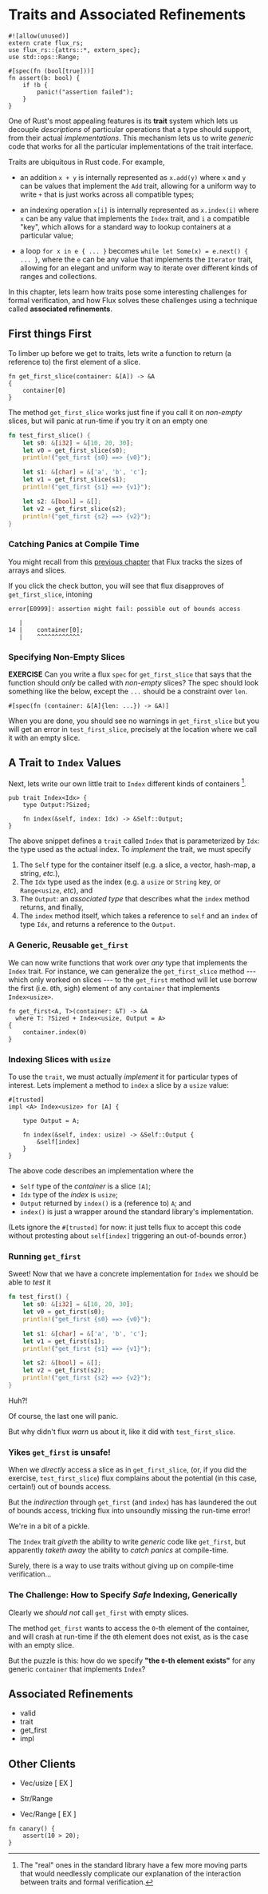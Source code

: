 # Traits and Associated Refinements

```rust, editable
#![allow(unused)]
extern crate flux_rs;
use flux_rs::{attrs::*, extern_spec};
use std::ops::Range;
```

```rust, editable, hidden
#[spec(fn (bool[true]))]
fn assert(b: bool) {
    if !b {
        panic!("assertion failed");
    }
}
```

One of Rust's most appealing features is its **trait** system which lets us decouple
*descriptions* of particular operations that a type should support, from their actual
*implementations*. This mechanism lets us to write *generic* code that works for all
the particular implementations of the trait interface.

Traits are ubiquitous in Rust code. For example,

- an addition `x + y` is internally represented as `x.add(y)`
  where `x` and `y` can be values that implement the `Add` trait,
  allowing for a uniform way to write `+` that is just works across
  all compatible types;

- an indexing operation `x[i]` is internally represented as `x.index(i)`
  where `x` can be any value that implements the `Index` trait, and `i`
  a compatible "key", which allows for a standard way to lookup
  containers at a particular value;

- a loop `for x in e { ... }` becomes `while let Some(x) = e.next() { ... }`,
  where the `e` can be any value that implements the `Iterator` trait,
  allowing for an elegant and uniform way to iterate over different kinds
  of ranges and collections.

In this chapter, lets learn how traits pose some interesting challenges
for formal verification, and how Flux solves these challenges using
a technique called **associated refinements**.

## First things First

To limber up before we get to traits, lets
write a function to return (a reference to)
the first element of a slice.

```rust, editable
fn get_first_slice(container: &[A]) -> &A
{
    container[0]
}
```

The method `get_first_slice` works just
fine if you call it on _non-empty_ slices,
but will panic at run-time if you try it on
an empty one

```rust
fn test_first_slice() {
    let s0: &[i32] = &[10, 20, 30];
    let v0 = get_first_slice(s0);
    println!("get_first {s0} ==> {v0}");

    let s1: &[char] = &['a', 'b', 'c'];
    let v1 = get_first_slice(s1);
    println!("get_first {s1} ==> {v1}");

    let s2: &[bool] = &[];
    let v2 = get_first_slice(s2);
    println!("get_first {s2} ==> {v2}");
}
```

### Catching Panics at Compile Time

You might recall from this [previous chapter](06-consts.html#refined-compile-time-safety)
that Flux tracks the sizes of arrays and slices.

If you click the check button, you will see that flux
disapproves of `get_first_slice`, intoning

```
error[E0999]: assertion might fail: possible out of bounds access

   |
14 |    container[0];
   |    ^^^^^^^^^^^^
```

### Specifying Non-Empty Slices

**EXERCISE** Can you write a flux `spec` for
`get_first_slice` that says that the function
should  _only_ be called with _non-empty_ slices?
The spec should look something like the below,
except the `...` should be a constraint over `len`.

```
#[spec(fn (container: &[A]{len: ...}) -> &A)]
```

When you are done, you should see no warnings in
`get_first_slice` but you will get an error in
`test_first_slice`, precisely at the location
where we call it with an empty slice.

## A Trait to `Index` Values

Next, lets write our own little trait to `Index`
different kinds of containers [^1].


```rust, editable
pub trait Index<Idx> {
    type Output:?Sized;

    fn index(&self, index: Idx) -> &Self::Output;
}
```

The above snippet defines a `trait` called `Index` that is parameterized by `Idx`: the
type used as the actual index. To *implement* the trait, we must specify

1. The `Self` type for the container itself (e.g. a slice, a vector, hash-map, a string, *etc.*),
2. The `Idx` type used as the index (e.g. a `usize` or `String` key, or `Range<usize`, *etc*), and
3. The `Output`: an *associated type* that describes what the `index` method returns, and finally,
4. The `index` method itself, which takes a reference to `self` and an `index` of type `Idx`, and returns a reference to the `Output`.

### A Generic, Reusable `get_first`

We can now write functions that work over *any* type that implements the `Index` trait.
For instance, we can generalize the `get_first_slice` method --- which only
worked on slices --- to the `get_first` method will let use borrow the first
(i.e. `0`th, sigh) element of any `container` that implements `Index<usize>`.

```rust, editable
fn get_first<A, T>(container: &T) -> &A
  where T: ?Sized + Index<usize, Output = A>
{
    container.index(0)
}
```

### Indexing Slices with `usize`

To use the `trait`, we must actually *implement* it
for particular types of interest. Lets implement a
method to `index` a slice by a `usize` value:

```rust, editable
#[trusted]
impl <A> Index<usize> for [A] {

    type Output = A;

    fn index(&self, index: usize) -> &Self::Output {
        &self[index]
    }
}
```

The above code describes an implementation where the

- `Self` type of the *container* is a slice `[A]`;
- `Idx` type of the *index* is `usize`;
- `Output` returned by `index()` is a (reference to) `A`; and
- `index()` is just a wrapper around the standard library's implementation.

(Lets ignore the `#[trusted]` for now: it just tells flux to accept this code
without protesting about `self[index]` triggering an out-of-bounds error.)

### Running `get_first`

Sweet! Now that we have a concrete implementation for `Index`
we should be able to _test_ it

```rust
fn test_first() {
    let s0: &[i32] = &[10, 20, 30];
    let v0 = get_first(s0);
    println!("get_first {s0} ==> {v0}");

    let s1: &[char] = &['a', 'b', 'c'];
    let v1 = get_first(s1);
    println!("get_first {s1} ==> {v1}");

    let s2: &[bool] = &[];
    let v2 = get_first(s2);
    println!("get_first {s2} ==> {v2}");
}
```

Huh?!

Of course, the last one will panic.

But why didn't flux _warn_ us about it, like it did with `test_first_slice`.

### Yikes `get_first` is unsafe!

When we *directly* access a slice as in `get_first_slice`,
(or, if you did the exercise, `test_first_slice`) flux complains
about the potential (in this case, certain!) out of bounds access.

But the *indirection* through `get_first` (and `index`) has
has laundered the out of bounds access, tricking
flux into unsoundly missing the run-time error!

We're in a bit of a pickle.

The `Index` trait _giveth_ the ability to write *generic*
code like `get_first`, but apparently _taketh away_ the
ability to *catch panics* at compile-time.

Surely, there is a way to use traits without giving up
on compile-time verification...

### The Challenge: How to Specify _Safe_ Indexing, Generically

Clearly we _should not_ call `get_first` with empty slices.

The method `get_first` wants to access the `0`-th element
of the container, and will crash at run-time if the `0`th element
does not exist, as is the case with an empty slice.

But the puzzle is this: how do we specify
**"the `0`-th element exists"** for any
generic `container` that implements `Index`?

## Associated Refinements

- valid
- trait
- get_first
- impl

## Other Clients

- Vec/usize [ EX ]

- Str/Range

- Vec/Range [ EX ]


```rust, editable
fn canary() {
    assert(10 > 20);
}
```
<!--

PLDI 2023
https://dl.acm.org/doi/pdf/10.1145/3591283

ICFP 2023
https://dl.acm.org/doi/pdf/10.1145/3607845

POPL 2024
https://dl.acm.org/doi/pdf/10.1145/3632912

SOSP 2024
https://ranjitjhala.github.io/static/icarus-sosp24.pdf

ICSE 2025
https://ranjitjhala.github.io/static/icse25-neurosymbolic-refinement-inference.pdf

SOSP 2025
https://ranjitjhala.github.io/static/sosp25-ticktock.pdf


```rust, editable
// #[flux::specs {
//   trait Index<Idx> {
//     #[reft]
//     fn valid(me: Self, index: Idx) -> bool { true }

//     fn index(&Self[@me], index:Idx{<Self as Index<Idx>>::valid(me, index)}) -> &Self::Output;
//   }}]
// const _: () = ();
```

## Solution: Associated Refinements

### TRAIT

### IMPL

## Examples


Perhaps we shouldn't have been so *trusting* of the `index`
implementation above. Indeed, go ahead and _remove_ the line
`#[trusted]` attribute and hit the check button. When you
do so, flux will immediately wag its finger

```
error[E0999]: assertion might fail: possible out of bounds access

   |
25 |        &self[index]
   |         ^^^^^^^^^^^
```

Indeed, flux finds that implementation of `.index()` rather sketchy
because it cannot prove that `index` is within the bounds of `self`.

// `Vec` with `usize` -------------------------------------------------------------------------

#[assoc(fn valid(me: Vec, index: int) -> bool { index < me.len })]
impl <A:Copy> Index<usize> for Vec<A> {
    type Output = A;

    #[spec(fn(&Self[@me], index:usize{<Vec<A> as Index<usize>>::valid(me, index)}) -> &Self::Output)]
    fn index(&self, index: usize) -> &Self::Output {
        &self[index]
    }
}

#[spec(fn (xs: &Vec<f64>[@n], ys: &Vec<f64>[n]) -> f64)]
fn dot_vec(xs: &Vec<f64>, ys: &Vec<f64>) -> f64 {
    let mut res = 0.0;
    for i in 0..xs.len() {
        res += xs.index(i) * ys.index(i);
    }
    res
}


// Slice with usize ----------------------------------------------------------------------------

#[assoc(fn valid(n: int, index: int) -> bool { index < n })]
impl <A:Copy> Index<usize> for [A] {
    type Output = A;

    #[spec(fn(&Self[@n], index:usize{<[A] as Index<usize>>::valid(n, index)}) -> &Self::Output)]
    fn index(&self, index: usize) -> &Self::Output {
        &self[index]
    }
}

#[spec(fn (xs: &[f64][@n], ys: &[f64][n]) -> f64)]
fn dot_slice(xs: &[f64], ys: &[f64]) -> f64 {
    let mut res = 0.0;
    for i in 0..xs.len() {
        res += xs.index(i) * ys.index(i);
    }
    res
}

// `Vec` with `Range` ----------------------------------------------------------------------------

#[assoc(fn valid(me: Vec, index: Range<int>) -> bool {
    index.start <= index.end && index.end <= me.len
})]
impl <A> Index<Range<usize>> for Vec<A> {

    type Output = [A];

    #[spec(fn(&Self[@me], index:Range<usize>{<Vec<A> as Index<Range<usize>>>::valid(me, index)}) -> &Self::Output)]
    fn index(&self, index: Range<usize>) -> &Self::Output {
        &self[index.start..index.end]
    }
}

// `str` with `Range` ----------------------------------------------------------------------------
#[assoc(fn valid(me: str, index: Range<int>) -> bool {
    index.start <= index.end && index.end <= str_len(me)
})]
impl Index<Range<usize>> for str  {

    type Output = str;

    #[spec(fn(&Self[@me], index:Range<usize>{<str as Index<Range<usize>>>::valid(me, index)}) -> &Self::Output)]
    fn index(&self, index: Range<usize>) -> &Self::Output {
        &self[index.start..index.end]
    }
}

fn test_str() {
    let cat = "caterpillar";
    let sub = cat.index(0..6); // OK
    let sub = cat.index(0..19); // Error
}
``` -->

[^1]: The "real" ones in the standard library have a few more moving parts that would needlessly complicate our explanation of the interaction between traits and formal verification.
